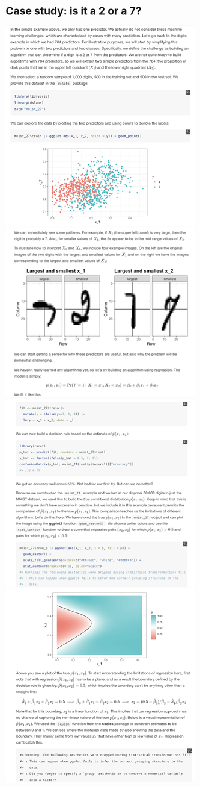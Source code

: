 # Case study: is it a 2 or a 7?
![img14](https://github.com/AldahirLopezNavarrete/Machine-Learning/blob/main/Theory/images/14.png)
![img14](https://github.com/AldahirLopezNavarrete/Machine-Learning/blob/main/Theory/images/15.png)
![img14](https://github.com/AldahirLopezNavarrete/Machine-Learning/blob/main/Theory/images/16.png)
![img14](https://github.com/AldahirLopezNavarrete/Machine-Learning/blob/main/Theory/images/17.png)
